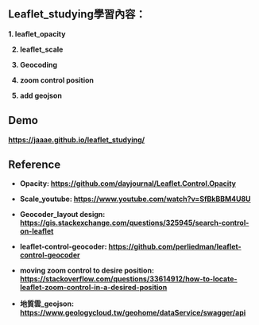 ## Leaflet_studying學習內容：

<b>1. leaflet_opacity<b>

2. <b>leaflet_scale<b>

3. <b>Geocoding<b>

4. <b>zoom control position<b>

5. <b>add geojson<b>

## Demo
https://jaaae.github.io/leaflet_studying/

## Reference 
+ <b>Opacity<b>: https://github.com/dayjournal/Leaflet.Control.Opacity 

+ <b>Scale_youtube<b>: https://www.youtube.com/watch?v=SfBkBBM4U8U 

+ <b>Geocoder_layout design<b>: https://gis.stackexchange.com/questions/325945/search-control-on-leaflet

+ <b>leaflet-control-geocoder<b>: https://github.com/perliedman/leaflet-control-geocoder

+ <b>moving zoom control to desire position<b>: https://stackoverflow.com/questions/33614912/how-to-locate-leaflet-zoom-control-in-a-desired-position

+ <b>地質雲_geojson<b>: https://www.geologycloud.tw/geohome/dataService/swagger/api
